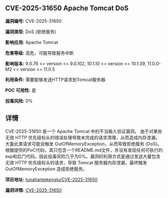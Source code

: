 ## CVE-2025-31650 Apache Tomcat DoS

**漏洞编号:** CVE-2025-31650

**漏洞类型:** DoS (拒绝服务)

**影响应用:** Apache Tomcat

**危害等级:** 高危，可能导致服务中断

**影响版本:** 9.0.76 <= version <= 9.0.102, 10.1.10 <= version <= 10.1.39, 11.0.0-M2 <= version <= 11.0.5

**利用条件:** 需要能够发送HTTP请求到Tomcat服务器

**POC 可用性:** 是

**投毒风险:** 0%

## 详情

CVE-2025-31650 是一个 Apache Tomcat 中的不当输入验证漏洞。 由于对某些无效 HTTP 优先级标头的错误处理导致未完成的请求清理，从而造成内存泄漏。 大量此类请求可能会触发 OutOfMemoryException，从而导致拒绝服务 (DoS)。根据提供的PoC代码，其只包含一个README.md文件，并没有发现任何可执行的exp和后门代码，因此投毒风险几乎为0%。漏洞的利用方式是通过发送大量包含无效 HTTP 优先级标头的请求，导致 Tomcat 服务器内存泄漏，最终触发 OutOfMemoryException 造成拒绝服务。

**项目地址:** [tunahantekeoglu/CVE-2025-31650](https://github.com/tunahantekeoglu/CVE-2025-31650)

**漏洞详情:** [CVE-2025-31650](https://nvd.nist.gov/vuln/detail/CVE-2025-31650)
